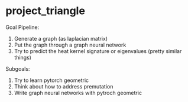 # project_triangle

Goal Pipeline:

1. Generate a graph (as laplacian matrix)
2. Put the graph through a graph neural network
3. Try to predict the heat kernel signature or eigenvalues (pretty similar things)

Subgoals:

1. Try to learn pytorch geometric
2. Think about how to address premutation
3. Write graph neural networks with pytroch geometric
